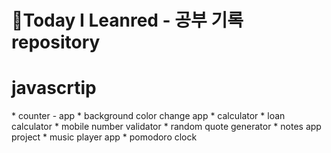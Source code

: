 # 📖Today I Leanred - 공부 기록 repository

# javascrtip
<detail>
 * counter - app
 * background color change app
 * calculator
 * loan calculator
 * mobile number validator
 * random quote generator
 * notes app project
 * music player app
 * pomodoro clock
 </detail>